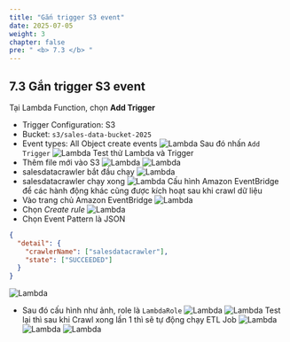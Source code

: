```yaml
---
title: "Gắn trigger S3 event"
date: 2025-07-05
weight: 3
chapter: false
pre: " <b> 7.3 </b> "
---
```


## 7.3 Gắn trigger S3 event

Tại Lambda Function, chọn **Add Trigger**
- Trigger Configuration: S3
- Bucket: `s3/sales-data-bucket-2025`
- Event types: All Object create events
![Lambda](/images/07/073/2.png?featherlight=false&width=90pc)
Sau đó nhấn `Add Trigger`
![Lambda](/images/07/073/3.png?featherlight=false&width=90pc)
Test thử Lambda và Trigger
- Thêm file mới vào S3
![Lambda](/images/07/073/4.png?featherlight=false&width=90pc)
![Lambda](/images/07/073/5.png?featherlight=false&width=90pc)
- salesdatacrawler bắt đầu chạy
![Lambda](/images/07/073/6.png?featherlight=false&width=90pc)
- salesdatacrawler chạy xong
![Lambda](/images/07/073/7.png?featherlight=false&width=90pc)
Cấu hình Amazon EventBridge để các hành động khác cũng được kích hoạt sau khi crawl dữ liệu
- Vào trang chủ Amazon EventBridge
![Lambda](/images/07/073/8.png?featherlight=false&width=90pc)
- Chọn *Create rule*
![Lambda](/images/07/073/9.png?featherlight=false&width=90pc)
- Chọn Event Pattern là JSON
```json
{
  "detail": {
    "crawlerName": ["salesdatacrawler"],
    "state": ["SUCCEEDED"]
  }
}
```
![Lambda](/images/07/073/10.png?featherlight=false&width=90pc)
- Sau đó cấu hình như ảnh, role là `LambdaRole`
![Lambda](/images/07/073/11.png?featherlight=false&width=90pc)
![Lambda](/images/07/073/12.png?featherlight=false&width=90pc)
Test lại thì sau khi Crawl xong lần 1 thì sẽ tự động chạy ETL Job
![Lambda](/images/07/073/13.png?featherlight=false&width=90pc)
![Lambda](/images/07/073/14.png?featherlight=false&width=90pc)
![Lambda](/images/07/073/15.png?featherlight=false&width=90pc)
